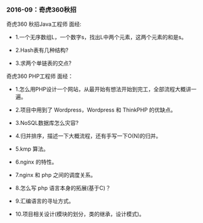 <h3> 2016-09：奇虎360秋招 </h3>

奇虎360 秋招Java工程师 面经:

* 1.一个无序数组L，一个数字s，找出L中两个元素，这两个元素的和是s。    

* 2.Hash表有几种结构?    

* 3.求两个单链表的交点?     

奇虎360 PHP工程师 面经：

* 1.怎么用PHP设计一个网站，从最开始有想法开始到完工，全部流程大概讲一遍。

* 2.项目中用到了 Wordpress，Wordpress 和 ThinkPHP 的优缺点。

* 3.NoSQL数据库怎么灾容?

* 4.归并排序，描述一下大概流程，还有手写一下O(N)的归并。

* 5.kmp 算法。

* 6.nginx 的特性。

* 7.nginx 和 php 之间的调度关系。

* 8.怎么写 php 语言本身的拓展(基于C)？

* 9.汇编语言的寻址方式。

* 10.项目相关设计(模块的划分，类的继承，设计模式)。
